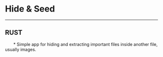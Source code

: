 <h1>Hide & Seed</h1>
<hr />
<h2>RUST</h2>
<p> &nbsp;&nbsp;&nbsp;&nbsp;&nbsp;&nbsp; * Simple app for hiding and extracting important files inside another file, usually images.</p>

